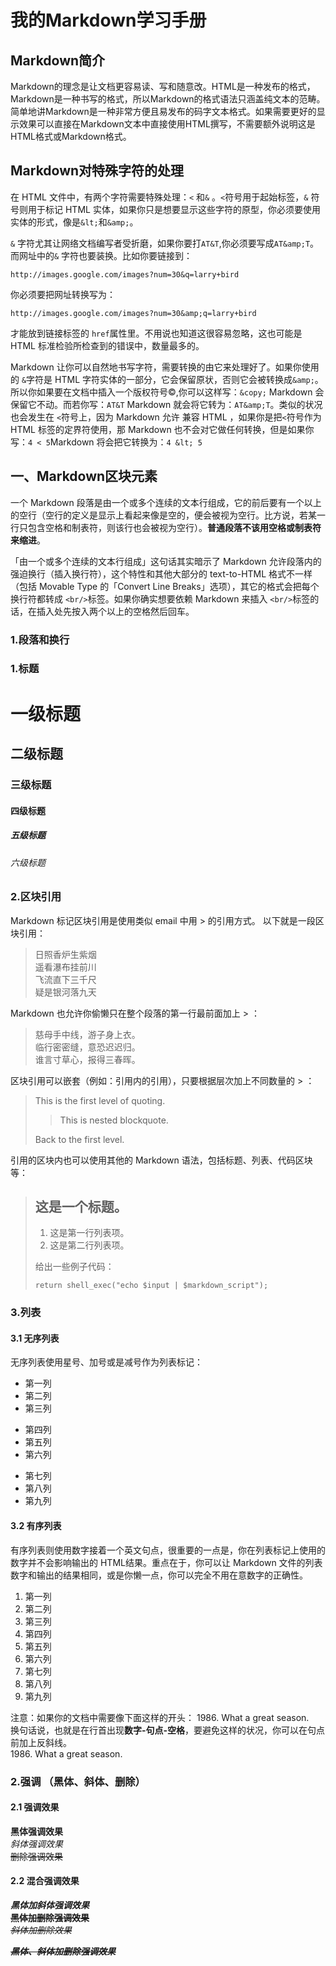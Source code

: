 # 我的Markdown学习手册

## Markdown简介
Markdown的理念是让文档更容易读、写和随意改。HTML是一种发布的格式，Markdown是一种书写的格式，所以Markdown的格式语法只涵盖纯文本的范畴。简单地讲Markdown是一种非常方便且易发布的码字文本格式。如果需要更好的显示效果可以直接在Markdown文本中直接使用HTML撰写，不需要额外说明这是HTML格式或Markdown格式。

## Markdown对特殊字符的处理
在 HTML 文件中，有两个字符需要特殊处理：`<` 和`&` 。`<`符号用于起始标签，`&` 符号则用于标记 HTML 实体，如果你只是想要显示这些字符的原型，你必须要使用实体的形式，像是`&lt;`和`&amp;`。

`&` 字符尤其让网络文档编写者受折磨，如果你要打`AT&T`,你必须要写成`AT&amp;T`。而网址中的```&``` 字符也要装换。比如你要链接到：
```
http://images.google.com/images?num=30&q=larry+bird
```
你必须要把网址转换写为：
```
http://images.google.com/images?num=30&amp;q=larry+bird
```
才能放到链接标签的 `href`属性里。不用说也知道这很容易忽略，这也可能是 HTML 标准检验所检查到的错误中，数量最多的。

Markdown 让你可以自然地书写字符，需要转换的由它来处理好了。如果你使用的 `&`字符是 HTML 字符实体的一部分，它会保留原状，否则它会被转换成`&amp;`。所以你如果要在文档中插入一个版权符号:copyright:,你可以这样写：`&copy;` Markdown 会保留它不动。而若你写：`AT&T` Markdown 就会将它转为：`AT&amp;T`。类似的状况也会发生在 `<`符号上，因为 Markdown 允许 兼容 HTML ，如果你是把`<`符号作为 HTML 标签的定界符使用，那 Markdown 也不会对它做任何转换，但是如果你写：`4 < 5`Markdown 将会把它转换为：`4 &lt; 5`

## 一、Markdown区块元素
一个 Markdown 段落是由一个或多个连续的文本行组成，它的前后要有一个以上的空行（空行的定义是显示上看起来像是空的，便会被视为空行。比方说，若某一行只包含空格和制表符，则该行也会被视为空行）。**普通段落不该用空格或制表符来缩进**。

「由一个或多个连续的文本行组成」这句话其实暗示了 Markdown 允许段落内的强迫换行（插入换行符），这个特性和其他大部分的 text-to-HTML 格式不一样（包括 Movable Type 的「Convert Line Breaks」选项），其它的格式会把每个换行符都转成 `<br/>`标签。如果你确实想要依赖 Markdown 来插入 `<br/>`标签的话，在插入处先按入两个以上的空格然后回车。

### 1.段落和换行

### 1.标题

# 一级标题
## 二级标题
### 三级标题
#### 四级标题
##### 五级标题
###### 六级标题

### 2.区块引用

Markdown 标记区块引用是使用类似 email 中用 > 的引用方式。 以下就是一段区块引用：
>日照香炉生紫烟  
>遥看瀑布挂前川  
>飞流直下三千尺  
>疑是银河落九天  

Markdown 也允许你偷懒只在整个段落的第一行最前面加上 > ：
>慈母手中线，游子身上衣。  
临行密密缝，意恐迟迟归。  
谁言寸草心，报得三春晖。

区块引用可以嵌套（例如：引用内的引用），只要根据层次加上不同数量的 > ：

> This is the first level of quoting.
>
> > This is nested blockquote.
>
> Back to the first level.

引用的区块内也可以使用其他的 Markdown 语法，包括标题、列表、代码区块等：

> ## 这是一个标题。
> 
> 1.   这是第一行列表项。
> 2.   这是第二行列表项。
> 
> 给出一些例子代码：
> 
>     return shell_exec("echo $input | $markdown_script");

### 3.列表

#### 3.1 无序列表
无序列表使用星号、加号或是减号作为列表标记：

* 第一列
* 第二列
* 第三列

+ 第四列
+ 第五列
+ 第六列

- 第七列
- 第八列
- 第九列

#### 3.2 有序列表

有序列表则使用数字接着一个英文句点，很重要的一点是，你在列表标记上使用的数字并不会影响输出的 HTML结果。重点在于，你可以让 Markdown 文件的列表数字和输出的结果相同，或是你懒一点，你可以完全不用在意数字的正确性。

1. 第一列
2. 第二列
3. 第三列
5. 第四列
4. 第五列
9. 第六列
7. 第七列
8. 第八列
6. 第九列

注意：如果你的文档中需要像下面这样的开头：
    1986. What a great season.  
换句话说，也就是在行首出现**数字-句点-空格**，要避免这样的状况，你可以在句点前加上反斜线。  
    1986\. What a great season.

### 2.强调 （黑体、斜体、删除）

#### 2.1 强调效果
**黑体强调效果**  
*斜体强调效果*  
~~删除强调效果~~  

#### 2.2 混合强调效果
***黑体加斜体强调效果***  
**~~黑体加删除强调效果~~**  
*~~斜体加删除效果~~*   

***~~黑体、斜体加删除强调效果~~***

